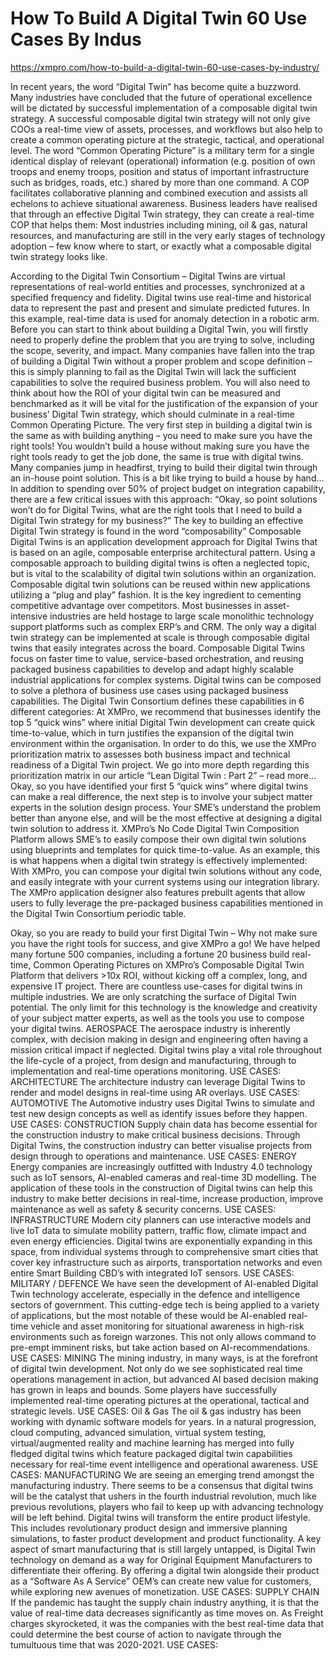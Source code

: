 # How To Build A Digital Twin 60 Use Cases By Indus

https://xmpro.com/how-to-build-a-digital-twin-60-use-cases-by-industry/

In recent years, the word “Digital Twin” has become quite a buzzword. Many industries have concluded that the future of operational excellence will be dictated by successful implementation of a composable digital twin strategy. A successful composable digital twin strategy will not only give COOs a real-time view of assets, processes, and workflows but also help to create a common operating picture at the strategic, tactical, and operational level. The word “Common Operating Picture” is a military term for a single identical display of relevant (operational) information (e.g. position of own troops and enemy troops, position and status of important infrastructure such as bridges, roads, etc.) shared by more than one command. A COP facilitates collaborative planning and combined execution and assists all echelons to achieve situational awareness. Business leaders have realised that through an effective Digital Twin strategy, they can create a real-time COP that helps them: Most industries including mining, oil & gas, natural resources, and manufacturing are still in the very early stages of technology adoption – few know where to start, or exactly what a composable digital twin strategy looks like.

According to the Digital Twin Consortium – Digital Twins are virtual representations of real-world entities and processes, synchronized at a specified frequency and fidelity. Digital twins use real-time and historical data to represent the past and present and simulate predicted futures. In this example, real-time data is used for anomaly detection in a robotic arm. Before you can start to think about building a Digital Twin, you will firstly need to properly define the problem that you are trying to solve, including the scope, severity, and impact. Many companies have fallen into the trap of building a Digital Twin without a proper problem and scope definition – this is simply planning to fail as the Digital Twin will lack the sufficient capabilities to solve the required business problem. You will also need to think about how the ROI of your digital twin can be measured and benchmarked as it will be vital for the justification of the expansion of your business’ Digital Twin strategy, which should culminate in a real-time Common Operating Picture. The very first step in building a digital twin is the same as with building anything – you need to make sure you have the right tools! You wouldn’t build a house without making sure you have the right tools ready to get the job done, the same is true with digital twins. Many companies jump in headfirst, trying to build their digital twin through an in-house point solution. This is a bit like trying to build a house by hand… In addition to spending over 50% of project budget on integration capability, there are a few critical issues with this approach: “Okay, so point solutions won’t do for Digital Twins, what are the right tools that I need to build  a Digital Twin strategy for my business?” The key to building an effective Digital Twin strategy is found in the word “composability” Composable Digital Twins is an application development approach for Digital Twins that is based on an agile, composable enterprise architectural pattern. Using a composable approach to building digital twins is often a neglected topic, but is vital to the scalability of digital twin solutions within an organization. Composable digital twin solutions can be reused within new applications utilizing a “plug and play” fashion. It is the key ingredient to cementing competitive advantage over competitors. Most businesses in asset-intensive industries are held hostage to large scale monolithic technology support platforms such as complex ERP’s and CRM. The only way a digital twin strategy can be implemented at scale is through composable digital twins that easily integrates across the board. Composable Digital Twins focus on faster time to value, service-based orchestration, and reusing packaged business capabilities to develop and adapt highly scalable industrial applications for complex systems​. Digital twins can be composed to solve a plethora of business use cases using packaged business capabilities. The Digital Twin Consortium defines these capabilities in 6 different categories: At XMPro, we recommend that businesses identify the top 5 “quick wins” where initial Digital Twin development can create quick time-to-value, which in turn justifies the expansion of the digital twin environment within the organisation. In order to do this, we use the XMPro prioritization matrix to assesses both business impact and technical readiness of a Digital Twin project. We go into more depth regarding this prioritization matrix in our article “Lean Digital Twin : Part 2” – read more… Okay, so you have identified your first 5 “quick wins” where digital twins can make a real difference, the next step is to involve your subject matter experts in the solution design process. Your SME’s understand the problem better than anyone else, and will be the most effective at designing a digital twin solution to address it. XMPro’s No Code Digital Twin Composition Platform allows SME’s to easily compose their own digital twin solutions using blueprints and templates for quick time-to-value. As an example, this is what happens when a digital twin strategy is effectively implemented: With XMPro, you can compose your digital twin solutions without any code, and easily integrate with your current systems using our integration library. The XMPro application designer also features prebuilt agents that allow users to fully leverage the pre-packaged business capabilities mentioned in the Digital Twin Consortium periodic table.

Okay, so you are ready to build your first Digital Twin – Why not make sure you have the right tools for success, and give XMPro a go! We have helped many fortune 500 companies, including a fortune 20 business build real-time, Common Operating Pictures on XMPro’s Composable Digital Twin Platform that delivers >10x ROI, without kicking off a complex, long, and expensive IT project. There are countless use-cases for digital twins in multiple industries. We are only scratching the surface of Digital Twin potential. The only limit for this technology is the knowledge and creativity of your subject matter experts, as well as the tools you use to compose your digital twins. AEROSPACE The aerospace industry is inherently complex, with decision making in design and engineering often having a mission critical impact if neglected. Digital twins play a vital role throughout the life-cycle of a project, from design and manufacturing, through to implementation and real-time operations monitoring. USE CASES: ARCHITECTURE The architecture industry can leverage Digital Twins to render and model designs in real-time using AR overlays. USE CASES:  AUTOMOTIVE The Automotive industry uses Digital Twins to simulate and test new design concepts as well as identify issues before they happen. USE CASES: CONSTRUCTION Supply chain data has become essential for the construction industry to make critical business decisions. Through Digital Twins, the construction industry can better visualise projects from design through to operations and maintenance. USE CASES: ENERGY Energy companies are increasingly outfitted with Industry 4.0 technology such as IoT sensors, AI-enabled cameras and real-time 3D modelling. The application of these tools in the construction of Digital twins can help this industry to make better decisions in real-time, increase production, improve maintenance as well as safety & security concerns. USE CASES: INFRASTRUCTURE  Modern city planners can use interactive models and live IoT data to simulate mobility pattern, traffic flow, climate impact and even energy efficiencies. Digital twins are exponentially expanding in this space, from individual systems through to comprehensive smart cities that cover key infrastructure such as airports, transportation networks and even entire Smart Building CBD’s with integrated IoT sensors. USE CASES:   MILITARY / DEFENCE We have seen the development of AI-enabled Digital Twin technology accelerate, especially in the defence and intelligence sectors of government. This cutting-edge tech is being applied to a variety of applications, but the most notable of these would be AI-enabled real-time vehicle and asset monitoring for situational awareness in high-risk environments such as foreign warzones. This not only allows command to pre-empt imminent risks, but take action based on AI-recommendations. USE CASES: MINING The mining industry, in many ways, is at the forefront of digital twin development. Not only do we see sophisticated real time operations management in action, but advanced AI based decision making has grown in leaps and bounds. Some players have successfully implemented real-time operating pictures at the operational, tactical and strategic levels. USE CASES:   Oil & Gas The oil & gas industry has been working with dynamic software models for years. In a natural progression, cloud computing, advanced simulation, virtual system testing, virtual/augmented reality and machine learning has merged into fully fledged digital twins which feature packaged digital twin capabilities necessary for real-time event intelligence and operational awareness. USE CASES:   MANUFACTURING We are seeing an emerging trend amongst the manufacturing industry. There seems to be a consensus that digital twins will be the catalyst that ushers in the fourth industrial revolution, much like previous revolutions, players who fail to keep up with advancing technology will be left behind. Digital twins will transform the entire product lifestyle. This includes revolutionary product design and immersive planning simulations, to faster product development and product functionality. A key aspect of smart manufacturing that is still largely untapped, is Digital Twin technology on demand as a way for Original Equipment Manufacturers to differentiate their offering. By offering a digital twin alongside their product as a “Software As A Service” OEM’s can create new value for customers, while exploring new avenues of monetization. USE CASES: SUPPLY CHAIN If the pandemic has taught the supply chain industry anything, it is that the value of real-time data decreases significantly as time moves on. As Freight charges skyrocketed, it was the companies with the best real-time data that could determine the best course of action to navigate through the tumultuous time that was 2020-2021. USE CASES:&#x20;
